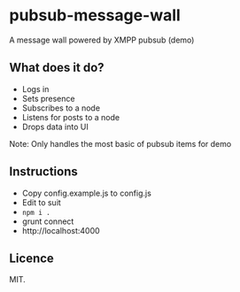 pubsub-message-wall
===================

A message wall powered by XMPP pubsub (demo)

## What does it do?

* Logs in
* Sets presence
* Subscribes to a node
* Listens for posts to a node
* Drops data into UI

Note: Only handles the most basic of pubsub items for demo

## Instructions

* Copy config.example.js to config.js
* Edit to suit
* `npm i .`
* grunt connect
* http://localhost:4000

## Licence 

MIT.
